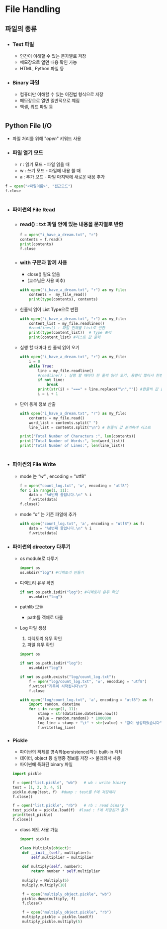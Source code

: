 # File Handling

## 파일의 종류
- ### Text 파일
   - 인간이 이해할 수 있는 문자열로 저장
   - 메모장으로 열면 내용 확인 가능
   - HTML, Python 파일 등
- ### Binary 파일
   -  컴퓨터만 이해할 수 있는 이진법 형식으로 저장
   -  메모장으로 열면 일반적으로 꺠짐
   -  엑셀, 워드 파일 등

#
## Python File I/O
- 파일 처리를 위해 "*open*" 키워드 사용
- ### 파일 열기 모드
   - r : 읽기 모드 - 파일 읽을 때
   - w : 쓰기 모드 - 파일에 내용 쓸 때
   - a : 추가 모드 - 파일 마지막에 새로운 내용 추가 
```python
f = open("<파일이름>", "접근모드")
f.close
```
#
- ### 파이썬의 File Read
  - ### read() : txt 파일 안에 있는 내용을 문자열로 반환
    ```python
    f = open("i_have_a_dream.txt", "r")
    contents = f.read()
    print(contents)
    f.close
    ```
  - ### with 구문과 함께 사용 
     - close() 필요 없음
     - (교수님은 사용 비추)
    
    ```python
    with open("i_have_a_dream.txt", "r") as my file:
        contents =  my_file_read()
        print(type(contents), contents)
    ```   
  - 한줄씩 읽어 List Type으로 반환
    ```python
    with open("i_have_a_dream.txt", "r") as my_file:
        content_list = my_file.readlines() 
        #readlines() : 파일 전체를 list로 반환 
        print(type(content_list))  # Type 출력
        print(content_list) #리스트 값 출력
    ```
  - 실행 할 때마다 한 줄씩 읽어 오기
    ```python
    with open("i_have_a_dream.txt", "r") as my_file:
        i = 0
        while True:
            line = my_file.readline()
            #readline() : 실행 할 때마다 한 줄씩 읽어 오기, 용량이 많아서 한번에 메모리에 올리지 못할 때 사용
            if not line:
                break
            print(str(i) + "===" + line.replace("\n","")) #한줄씩 값 출력
            i = i + 1
    ```
  - 단어 통계 정보 산출
    ```python
    with open("i_have_a_dream.txt", "r") as my_file:
        contents = my_file.read()
        word_list = contents.split(" ")
        line_list = contents.split("\n") # 한줄씩 값 분리하여 리스트
    
    print("Total Number of Characters :", len(contents))
    print("Total Number of Words:", len(word_list))
    print("Total Number of Lines:", len(line_list))
    ```
 #
- ### 파이썬의 File Write
  - mode 는 *"w"* , encoding = "utf8"
    ```python
    f = open("count_log.txt", 'w', encoding = "utf8")
    for i in range(1, 11):
        data = "%d번째 줄입니다.\n" % i
        f.write(data)
    f.close()
    ```
  - mode *"a"* 는 기존 파일에 추가 
    ```python
    with open("count_log.txt", 'a', encoding = "utf8") as f:
        data = "%d번째 줄입니다.\n" % i
        f.write(data) 
- ### 파이썬의 directory 다루기
  - os module로 다루기
    ```python
    import os
    os.mkdir("log") #디렉토리 만들기
    ```
  
  - 디렉토리 유무 확인 
    ```python
    if not os.path.isdir("log"): #디렉토리 유무 확인
        os.mkdir("log")
    ```
  
  - pathlib 모듈
    - path를 객체로 다룸

  - Log 파일 생성
    1) 디렉토리 유무 확인
    2) 파일 유무 확인
    ```python
    import os
    
    if not os.path.isdir("log"):
        os.mkdir("log")  
    
    if not os.path.exists("log/count_log.txt"):
        f = open("log/count_log.txt", 'w', encoding = "utf8")
        f.write("기록이 시작됩니다\n")
        f.close
    
    with open("log/count_log.txt", 'a', encoding = "utf8") as f:
        import random, datetime
        for i in range(1, 11):
            stamp = str(datatime.datetime.now())
            value = random.random() * 1000000
            log_line = stamp + "\t" + str(value) + "값이 생성되었습니다" + "\n"
            f.write(log_line)
    ```
- ### Pickle
  - 파이썬의 객체를 영속화(persistence)하는 built-in 객체
  - 데이터, object 등 실행중 정보를 저장 -> 불러와서 사용
  - 파이썬에 특화된 binary 파일
   ```python
   import pickle

   f = open("list.pickle", "wb")   # wb : write binary
   test = [1, 2, 3, 4, 5]
   pickle.dump(test, f)  #dump : test를 f에 저장해라
   f.close() 

   f = open("list.pickle", "rb")   # rb : read binary
   test_pickle = pickle.load(f)  #load : f에 저장된거 풀기
   print(test_pickle)
   f.close()
   ```
   - class 에도 사용 가능
     ```python
     import pickle

     class Multiply(object):
      def __init__(self, multiplier):
          self.multiplier = multiplier
    
      def multiply(self, number):
          return number * self.multiplier
    
      muliply = Multiply(5)
      muliply.multiply(10)

      f = open("multiply_object.pickle", "wb")
      pickle.dump(multiply, f)
      f.close()

      f = open("multiply_object.pickle", "rb")
      multiply_pickle = pickle.load(f)
      multiply_pickle.multiply(5)
      ```
